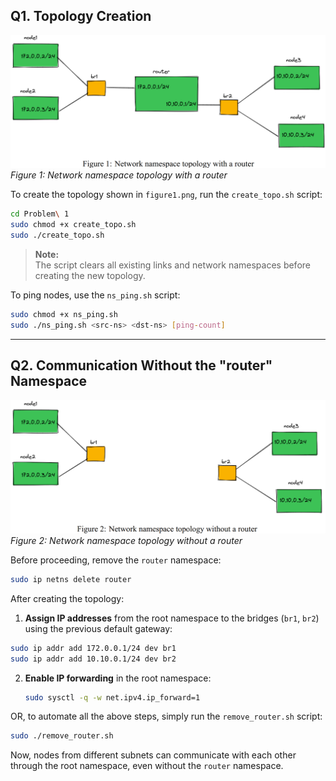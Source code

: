 ## Q1. Topology Creation

![Network namespace topology with a router](figure1.png)
*Figure 1: Network namespace topology with a router*

To create the topology shown in `figure1.png`, run the `create_topo.sh` script:

```bash
cd Problem\ 1
sudo chmod +x create_topo.sh
sudo ./create_topo.sh
```

> **Note:**  
> The script clears all existing links and network namespaces before creating the new topology.

To ping nodes, use the `ns_ping.sh` script:

```bash
sudo chmod +x ns_ping.sh
sudo ./ns_ping.sh <src-ns> <dst-ns> [ping-count]
```

---

## Q2. Communication Without the "router" Namespace

![Network namespace topology without a router](figure2.png)
*Figure 2: Network namespace topology without a router*

Before proceeding, remove the `router` namespace:

```bash
sudo ip netns delete router
```

After creating the topology:

1. **Assign IP addresses** from the root namespace to the bridges (`br1`, `br2`) using the previous default gateway:
```bash
sudo ip addr add 172.0.0.1/24 dev br1
sudo ip addr add 10.10.0.1/24 dev br2
```
2. **Enable IP forwarding** in the root namespace:

    ```bash
    sudo sysctl -q -w net.ipv4.ip_forward=1
    ```

OR, to automate all the above steps, simply run the `remove_router.sh` script:
```bash
sudo ./remove_router.sh
```

Now, nodes from different subnets can communicate with each other through the root namespace, even without the `router` namespace.